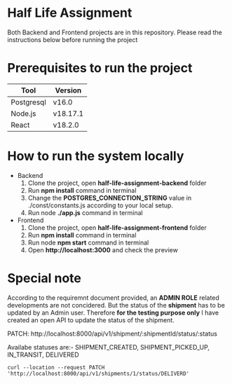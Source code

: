 # Half Life Assignment
Both Backend and Frontend projects are in this repository. Please read the instructions below before running the project

# Prerequisites to run the project
Tool | Version
--- | ---
Postgresql | v16.0
Node.js | v18.17.1
React | v18.2.0

# How to run the system locally
- Backend
  1. Clone the project, open **half-life-assignment-backend** folder
  2. Run **npm install** command in terminal
  3. Change the **POSTGRES_CONNECTION_STRING** value in ./const/constants.js according to your local setup.
  4. Run node **./app.js** command in terminal
- Frontend
  1. Clone the project, open **half-life-assignment-frontend** folder
  2. Run **npm install** command in terminal
  3. Run node **npm start** command in terminal
  4. Open **http://localhost:3000** and check the preview

# Special note
According to the requiremnt document provided, an **ADMIN ROLE** related developments are not concidered. But the status of the **shipment** has to be updated by an Admin user. Therefore **for the testing purpose only** I have created an open API to update the status of the shipment.

PATCH: http://localhost:8000/api/v1/shipment/:shipmentId/status/:status

Availabe statuses are:- SHIPMENT_CREATED, SHIPMENT_PICKED_UP, IN_TRANSIT, DELIVERED

```
curl --location --request PATCH 'http://localhost:8000/api/v1/shipments/1/status/DELIVERD'
```

